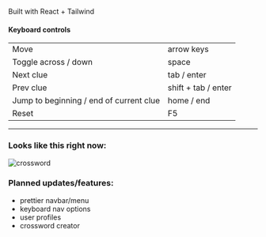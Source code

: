 Built with React + Tailwind

#### Keyboard controls
|||
|-----------|-----------|
| Move | arrow keys |
| Toggle across / down | space |
| Next clue | tab / enter |
| Prev clue | shift + tab / enter |
| Jump to beginning / end of current clue | home / end |
| Reset | F5 |

---

### Looks like this right now:

![crossword](https://user-images.githubusercontent.com/9292458/232799545-54ff8dfd-8871-48e0-8612-c89810a47cd6.png)

### Planned updates/features:
- prettier navbar/menu
- keyboard nav options
- user profiles
- crossword creator
